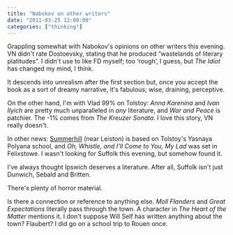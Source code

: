 ```yaml
---
title: "Nabokov on other writers"
date: "2011-03-25 12:00:00"
categories: ["thinking"]
---
```



Grappling somewhat with Nabokov's opinions on other writers this evening. VN didn't rate Dostoevsky, stating that he produced “wastelands of literary platitudes”. I didn't use to like FD myself; too ‘rough’, I guess, but _The Idiot_ has changed my mind, I think.

It descends into unrealism after the first section but, once you accept the book as a sort of dreamy narrative, it's fabulous; wise, draining, perceptive.

On the other hand, I'm with Vlad 99% on Tolstoy: _Anna Karenina_ and _Ivan Ilyich_ are pretty much unparalleled in _any_ literature, and _War and Peace_ is patchier. The -1% comes from _The Kreuzer Sonata_. I love this story, VN really doesn't.

In other news: [Summerhill](https://en.wikipedia.org/wiki/Summerhill_School) (near Leiston) is based on Tolstoy's Yasnaya Polyana school, and _Oh, Whistle, and I'll Come to You, My Lad_ was set in Felixstowe. I wasn't looking for Suffolk this evening, but somehow found it.

I've always thought Ipswich deserves a literature. After all, Suffolk isn't just Dunwich, Sebald and Britten.

There's plenty of horror material.

Is there a connection or reference to anything else. _Moll Flanders_ and _Great Expectations_ literally pass through the town. A character in _The Heart of the Matter_ mentions it. I don't suppose Will Self has written anything about the town? Flaubert? I did go on a school trip to Rouen once.
